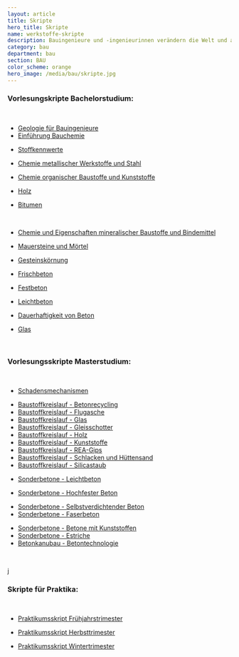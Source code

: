 ```yaml
---
layout: article
title: Skripte
hero_title: Skripte
name: werkstoffe-skripte
description: Bauingenieure und -ingenieurinnen verändern die Welt und arbeiten maßgeblich beim Schutz unserer Umwelt mit. Sie beeinflussen unser Leben stärker als viele andere Berufe. Denn Infrastruktureinrichtungen und Bauwerke sind essentieller Bestandteil jeder Zivilisation.
category: bau
department: bau
section: BAU
color_scheme: orange
hero_image: /media/bau/skripte.jpg
---
```



<h3>Vorlesungskripte Bachelorstudium:</h3>

<p>&nbsp;</p>

<ul class="list-icon">
  <li><i class="fa fa-file-pdf-o"></i><a href="https://www.unibw.de/werkstoffe/lehre/skripte/geologie-fuer-bauingenieure-1.pdf">Geologie für Bauingenieure </a></li>
  <li><i class="fa fa-file-pdf-o"></i><a href="https://www.unibw.de/werkstoffe/lehre/skripte/einfuehrung-bauchemie.pdf">Einführung Bauchemie</a></li>
</ul>

<ul class="list-icon">
  <li><i class="fa fa-file-pdf-o"></i><a href="https://www.unibw.de/werkstoffe/lehre/skripte/stoffkennwerte.pdf">Stoffkennwerte</a></li>
</ul>

<ul class="list-icon">
  <li><i class="fa fa-file-pdf-o"></i><a href="https://www.unibw.de/werkstoffe/lehre/skripte/chemie-und-eigenschaften-metallischer-werkstoffe.pdf">Chemie metallischer Werkstoffe und Stahl</a></li>
</ul>

<ul class="list-icon">
  <li><i class="fa fa-file-pdf-o"></i><a href="https://www.unibw.de/werkstoffe/lehre/skripte/kunststoffe.pdf">Chemie organischer Baustoffe und Kunststoffe</a></li>
</ul>

<ul class="list-icon">
  <li><i class="fa fa-file-pdf-o"></i><a href="https://www.unibw.de/werkstoffe/lehre/skripte/holz.pdf">Holz</a></li>
</ul>

<ul class="list-icon">
  <li><i class="fa fa-file-pdf-o"></i><a href="https://www.unibw.de/werkstoffe/lehre/skripte/bitumen.pdf">Bitumen</a></li>
</ul>

<p>&nbsp;</p>

<ul class="list-icon">
  <li><i class="fa fa-file-pdf-o"></i><a href="https://www.unibw.de/werkstoffe/lehre/skripte/chemie-und-eigenschaften-anorganischer-baustoffe.pdf">Chemie und Eigenschaften mineralischer Baustoffe und Bindemittel</a></li>
</ul>

<ul class="list-icon">
  <li><i class="fa fa-file-pdf-o"></i><a class="internal-link" href="https://www.unibw.de/werkstoffe/lehre/skripte/mauersteine-und-moertel.pdf">Mauersteine und Mörtel</a></li>
</ul>

<ul class="list-icon">
  <li><i class="fa fa-file-pdf-o"></i><a href="https://www.unibw.de/werkstoffe/lehre/skripte/gesteinskoernung.pdf">Gesteinskörnung</a></li>
</ul>

<ul class="list-icon">
  <li><i class="fa fa-file-pdf-o"></i><a href="https://www.unibw.de/werkstoffe/lehre/skripte/frischbeton.pdf">Frischbeton</a></li>
</ul>

<ul class="list-icon">
  <li><i class="fa fa-file-pdf-o"></i><a href="https://www.unibw.de/werkstoffe/lehre/skripte/festbeton-2015.pdf">Festbeton</a></li>
</ul>

<ul class="list-icon">
  <li><i class="fa fa-file-pdf-o"></i><a class="internal-link" href="https://www.unibw.de/werkstoffe/lehre/skripte/leichtbeton.pdf">Leichtbeton</a></li>
</ul>

<ul class="list-icon">
  <li><i class="fa fa-file-pdf-o"></i><a class="internal-link" href="https://www.unibw.de/werkstoffe/lehre/skripte/dauerhaftigkeit-von-beton.pdf"><span class="internal-link">Dauerhaftigkeit von Beton</span></a></li>
</ul>

<ul class="list-icon">
  <li><i class="fa fa-file-pdf-o"></i><a href="https://www.unibw.de/werkstoffe/lehre/skripte/glas.pdf">Glas</a></li>
</ul>

<p>&nbsp;</p>

<h3>Vorlesungsskripte Masterstudium:</h3>

<p>&nbsp;</p>

<ul class="list-icon">
  <li><i class="fa fa-file-pdf-o"></i><a href="https://www.unibw.de/werkstoffe/lehre/skripte/schadensmechanismen.pdf">Schadensmechanismen</a></li>
</ul>

<ul class="list-icon">
  <li><i class="fa fa-file-pdf-o"></i><a href="https://www.unibw.de/werkstoffe/lehre/skripte/betonrecycling.pdf">Baustoffkreislauf - Betonrecycling</a></li>
  <li><i class="fa fa-file-pdf-o"></i><a href="https://www.unibw.de/werkstoffe/lehre/skripte/baustoffkreislauf-flugasche.pdf">Baustoffkreislauf - Flugasche</a></li>
  <li><i class="fa fa-file-pdf-o"></i><a href="https://www.unibw.de/werkstoffe/lehre/skripte/baustoffkreislauf-glas.pdf">Baustoffkreislauf - Glas</a></li>
  <li><i class="fa fa-file-pdf-o"></i><a href="https://www.unibw.de/werkstoffe/lehre/skripte/baustoffkreislauf-gleisschotter.pdf">Baustoffkreislauf - Gleisschotter</a></li>
  <li><i class="fa fa-file-pdf-o"></i><a href="https://www.unibw.de/werkstoffe/lehre/skripte/baustoffkreislauf-holz.pdf">Baustoffkreislauf - Holz</a></li>
  <li><i class="fa fa-file-pdf-o"></i><a href="https://www.unibw.de/werkstoffe/lehre/skripte/baustoffkreislauf-kunststoffe.pdf">Baustoffkreislauf - Kunststoffe</a></li>
  <li><i class="fa fa-file-pdf-o"></i><a href="https://www.unibw.de/werkstoffe/lehre/skripte/baustoffkreislauf-rea-gips.pdf">Baustoffkreislauf - REA-Gips</a></li>
  <li><i class="fa fa-file-pdf-o"></i><a href="https://www.unibw.de/werkstoffe/lehre/skripte/baustoffkreislauf-schlacken-und-huettensand.pdf">Baustoffkreislauf - Schlacken und Hüttensand</a></li>
  <li><i class="fa fa-file-pdf-o"></i><a href="https://www.unibw.de/werkstoffe/lehre/skripte/baustoffkreislauf-silicastaub.pdf">Baustoffkreislauf - Silicastaub</a></li>
</ul>

<ul class="list-icon">
  <li><i class="fa fa-file-pdf-o"></i><a href="https://www.unibw.de/werkstoffe/lehre/skripte/sonderbetone-leichtbeton-1.pdf">Sonderbetone - Leichtbeton</a></li>
</ul>

<ul class="list-icon">
  <li><i class="fa fa-file-pdf-o"></i><a href="https://www.unibw.de/werkstoffe/lehre/skripte/sonderbetone-nfb-hfb-uhpc-2015.pdf">Sonderbetone - Hochfester Beton</a></li>
</ul>

<ul class="list-icon">
  <li><i class="fa fa-file-pdf-o"></i><a href="https://www.unibw.de/werkstoffe/lehre/skripte/sonderbetone-selbstverdichtender-beton-1.pdf">Sonderbetone - Selbstverdichtender Beton</a></li>
  <li><i class="fa fa-file-pdf-o"></i><a href="https://www.unibw.de/werkstoffe/lehre/skripte/sonderbetone-faserbeton-1.pdf">Sonderbetone - Faserbeton</a></li>
</ul>

<ul class="list-icon">
  <li><i class="fa fa-file-pdf-o"></i><a href="https://www.unibw.de/werkstoffe/lehre/skripte/sonderbetone-betone-mit-kunststoffen.pdf">Sonderbetone - Betone mit Kunststoffen</a></li>
  <li><i class="fa fa-file-pdf-o"></i><a href="https://www.unibw.de/werkstoffe/lehre/skripte/sonderbetone-estriche.pdf">Sonderbetone - Estriche</a></li>
  <li><i class="fa fa-file-pdf-o"></i><a href="https://www.unibw.de/werkstoffe/lehre/skripte/betonkanu-betontechnologie.pdf">Betonkanubau - Betontechnologie</a></li>
</ul>

<p>&nbsp;</p>
j
<h3>Skripte für Praktika:</h3>

<p>&nbsp;</p>

<ul class="list-icon">
  <li><i class="fa fa-file-pdf-o"></i><a href="https://www.unibw.de/werkstoffe/lehre/skripte/praktikumsskript-ft.pdf">Praktikumsskript Frühjahrstrimester</a></li>
</ul>

<ul class="list-icon">
  <li><i class="fa fa-file-pdf-o"></i><a href="https://www.unibw.de/werkstoffe/lehre/skripte/praktikumsskript-ht.pdf">Praktikumsskript Herbsttrimester</a></li>
</ul>

<ul class="list-icon">
  <li><i class="fa fa-file-pdf-o"></i><a href="https://www.unibw.de/werkstoffe/lehre/skripte/praktikumsskript-wt.pdf">Praktikumsskript Wintertrimester</a></li>
</ul>



